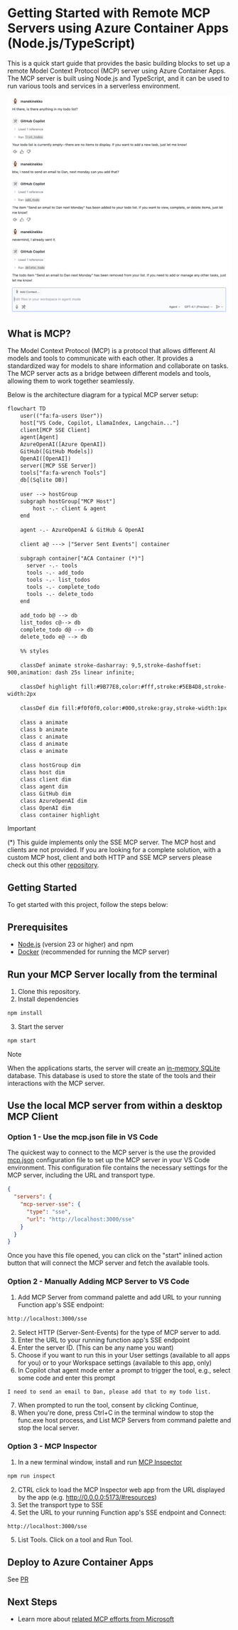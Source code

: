 <!--
---
name: Remote MCP with Azure Container Apps (Node.js/TypeScript/JavaScript)
description: Run a remote node.js MCP server on Azure Container Apps.  
languages:
- typescript
- javascript
- nodejs
- bicep
- azdeveloper
products:
- container-apps
- azure
page_type: sample
urlFragment: mcp-container-ts
---
-->
# Getting Started with Remote MCP Servers using Azure Container Apps (Node.js/TypeScript)

This is a quick start guide that provides the basic building blocks to set up a remote Model Context Protocol (MCP) server using Azure Container Apps. The MCP server is built using Node.js and TypeScript, and it can be used to run various tools and services in a serverless environment.

<p align="center">
  <img src="./docs/ghcp-mcp-in-action.png" width="600" alt="MCP and GHCP in Action" />
</p>

## What is MCP?
The Model Context Protocol (MCP) is a protocol that allows different AI models and tools to communicate with each other. It provides a standardized way for models to share information and collaborate on tasks. The MCP server acts as a bridge between different models and tools, allowing them to work together seamlessly.

Below is the architecture diagram for a typical MCP server setup:


```mermaid
flowchart TD
    user(("fa:fa-users User"))
    host["VS Code, Copilot, LlamaIndex, Langchain..."]
    client[MCP SSE Client]
    agent[Agent]
    AzureOpenAI([Azure OpenAI])
    GitHub([GitHub Models])
    OpenAI([OpenAI])
    server([MCP SSE Server])
    tools["fa:fa-wrench Tools"]
    db[(Sqlite DB)]

    user --> hostGroup 
    subgraph hostGroup["MCP Host"]
        host -.- client & agent
    end
    
    agent -.- AzureOpenAI & GitHub & OpenAI
    
    client a@ ---> |"Server Sent Events"| container

    subgraph container["ACA Container (*)"]
      server -.- tools
      tools -.- add_todo 
      tools -.- list_todos
      tools -.- complete_todo
      tools -.- delete_todo
    end

    add_todo b@ --> db
    list_todos c@--> db
    complete_todo d@ --> db
    delete_todo e@ --> db
    
    %% styles

    classDef animate stroke-dasharray: 9,5,stroke-dashoffset: 900,animation: dash 25s linear infinite;

    classDef highlight fill:#9B77E8,color:#fff,stroke:#5EB4D8,stroke-width:2px
    
    classDef dim fill:#f0f0f0,color:#000,stroke:gray,stroke-width:1px
    
    class a animate
    class b animate
    class c animate
    class d animate
    class e animate

    class hostGroup dim
    class host dim
    class client dim
    class agent dim
    class GitHub dim
    class AzureOpenAI dim
    class OpenAI dim
    class container highlight

```

> [!IMPORTANT]
> (*) This guide implements only the SSE MCP server. The MCP host and clients are not provided. If you are looking for a complete solution, with a custom MCP host, client and both HTTP and SSE MCP servers please check out this other [repository](https://github.com/manekinekko/azure-container-apps-ai-mcp).

## Getting Started

To get started with this project, follow the steps below:

## Prerequisites

- [Node.js](https://nodejs.org/en/download/) (version 23 or higher) and npm 
- [Docker](https://docs.docker.com/get-started/get-docker/) (recommended for running the MCP server)


## Run your MCP Server locally from the terminal

1. Clone this repository.
2. Install dependencies

```bash
npm install
```

3. Start the server

```bash
npm start
```

> [!NOTE]
> When the applications starts, the server will create an [in-memory SQLite](https://www.sqlite.org/inmemorydb.html) database. This database is used to store the state of the tools and their interactions with the MCP server.

## Use the local MCP server from within a desktop MCP Client

### Option 1 - Use the mcp.json file in VS Code

The quickest way to connect to the MCP server is the use the provided [mcp.json](.vscode/mcp.json) configuration file to set up the MCP server in your VS Code environment. This configuration file contains the necessary settings for the MCP server, including the URL and transport type.
```json
{
  "servers": {
    "mcp-server-sse": {
      "type": "sse",
      "url": "http://localhost:3000/sse"
    }
  }
}
```

Once you have this file opened, you can click on the "start" inlined action button that will connect the MCP server and fetch the available tools.


### Option 2 - Manually Adding MCP Server to VS Code

1. Add MCP Server from command palette and add URL to your running Function app's SSE endpoint:

```bash
http://localhost:3000/sse
```

2. Select HTTP (Server-Sent-Events) for the type of MCP server to add.
3. Enter the URL to your running function app's SSE endpoint
4. Enter the server ID. (This can be any name you want)
5. Choose if you want to run this in your User settings (available to all apps for you) or to your Workspace settings (available to this app, only)
6. In Copilot chat agent mode enter a prompt to trigger the tool, e.g., select some code and enter this prompt

```bash
I need to send an email to Dan, please add that to my todo list.
```
7. When prompted to run the tool, consent by clicking Continue,
8. When you're done, press Ctrl+C in the terminal window to stop the func.exe host process, and List MCP Servers from command palette and stop the local server.


### Option 3 - MCP Inspector

1. In a new terminal window, install and run [MCP Inspector](https://modelcontextprotocol.io/docs/tools/inspector)

```bash
npm run inspect
```

2. CTRL click to load the MCP Inspector web app from the URL displayed by the app (e.g. http://0.0.0.0:5173/#resources)
3. Set the transport type to SSE
4. Set the URL to your running Function app's SSE endpoint and Connect:
```bash
http://localhost:3000/sse
```
5. List Tools. Click on a tool and Run Tool.

## Deploy to Azure Container Apps

See [PR](https://github.com/Azure-Samples/mcp-container-ts/pull/2)

## Next Steps

- Learn more about [related MCP efforts from Microsoft](https://github.com/microsoft/mcp)